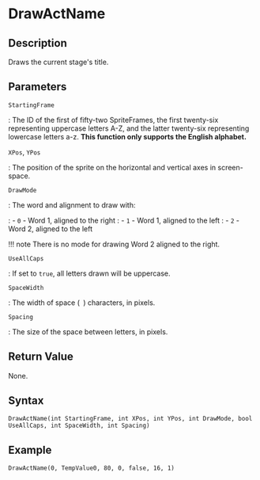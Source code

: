 # DrawActName

## Description
Draws the current stage's title.

## Parameters
`StartingFrame`

:   The ID of the first of fifty-two SpriteFrames, the first twenty-six representing uppercase letters A-Z, and the latter twenty-six representing lowercase letters a-z. **This function only supports the English alphabet.**

`XPos`, `YPos`

:   The position of the sprite on the horizontal and vertical axes in screen-space.

`DrawMode`

:   The word and alignment to draw with:

:   - `0` - Word 1, aligned to the right
:   - `1` - Word 1, aligned to the left
:   - `2` - Word 2, aligned to the left

!!! note
    There is no mode for drawing Word 2 aligned to the right.

`UseAllCaps`

:   If set to `true`, all letters drawn will be uppercase.

`SpaceWidth`

:   The width of space (` `) characters, in pixels.

`Spacing`

:   The size of the space between letters, in pixels.

## Return Value
None.

## Syntax
```
DrawActName(int StartingFrame, int XPos, int YPos, int DrawMode, bool UseAllCaps, int SpaceWidth, int Spacing)
```

## Example
```
DrawActName(0, TempValue0, 80, 0, false, 16, 1)
```